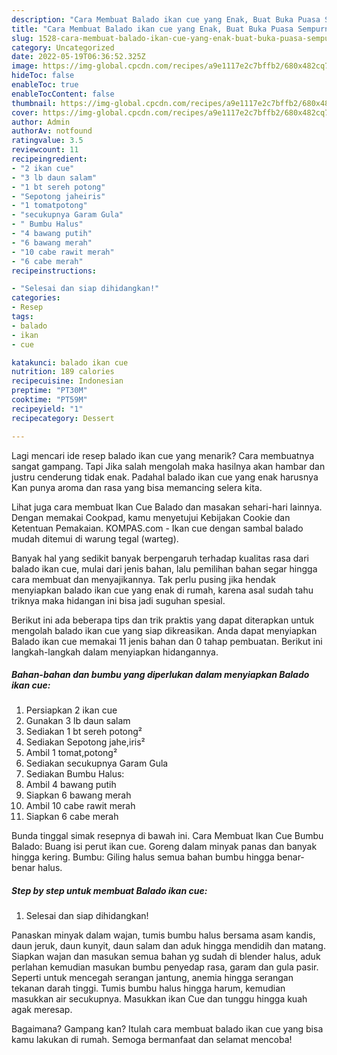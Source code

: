 ```yaml
---
description: "Cara Membuat Balado ikan cue yang Enak, Buat Buka Puasa Sempurna"
title: "Cara Membuat Balado ikan cue yang Enak, Buat Buka Puasa Sempurna"
slug: 1528-cara-membuat-balado-ikan-cue-yang-enak-buat-buka-puasa-sempurna
category: Uncategorized
date: 2022-05-19T06:36:52.325Z
image: https://img-global.cpcdn.com/recipes/a9e1117e2c7bffb2/680x482cq70/balado-ikan-cue-foto-resep-utama.jpg
hideToc: false
enableToc: true
enableTocContent: false
thumbnail: https://img-global.cpcdn.com/recipes/a9e1117e2c7bffb2/680x482cq70/balado-ikan-cue-foto-resep-utama.jpg
cover: https://img-global.cpcdn.com/recipes/a9e1117e2c7bffb2/680x482cq70/balado-ikan-cue-foto-resep-utama.jpg
author: Admin
authorAv: notfound
ratingvalue: 3.5
reviewcount: 11
recipeingredient:
- "2 ikan cue"
- "3 lb daun salam"
- "1 bt sereh potong"
- "Sepotong jaheiris"
- "1 tomatpotong"
- "secukupnya Garam Gula"
- " Bumbu Halus"
- "4 bawang putih"
- "6 bawang merah"
- "10 cabe rawit merah"
- "6 cabe merah"
recipeinstructions:

- "Selesai dan siap dihidangkan!"
categories:
- Resep
tags:
- balado
- ikan
- cue

katakunci: balado ikan cue 
nutrition: 189 calories
recipecuisine: Indonesian
preptime: "PT30M"
cooktime: "PT59M"
recipeyield: "1"
recipecategory: Dessert

---
```



Lagi mencari ide resep balado ikan cue yang menarik? Cara membuatnya sangat gampang. Tapi Jika salah mengolah maka hasilnya akan hambar dan justru cenderung tidak enak. Padahal balado ikan cue yang enak harusnya Kan punya aroma dan rasa yang bisa memancing selera kita.


Lihat juga cara membuat Ikan Cue Balado dan masakan sehari-hari lainnya. Dengan memakai Cookpad, kamu menyetujui Kebijakan Cookie dan Ketentuan Pemakaian. KOMPAS.com - Ikan cue dengan sambal balado mudah ditemui di warung tegal (warteg).

Banyak hal yang sedikit banyak berpengaruh terhadap kualitas rasa dari balado ikan cue, mulai dari jenis bahan, lalu pemilihan bahan segar hingga cara membuat dan menyajikannya. Tak perlu pusing jika hendak menyiapkan balado ikan cue yang enak di rumah, karena asal sudah tahu triknya maka hidangan ini bisa jadi suguhan spesial.


Berikut ini ada beberapa tips dan trik praktis yang dapat diterapkan untuk mengolah balado ikan cue yang siap dikreasikan. Anda dapat menyiapkan Balado ikan cue memakai 11 jenis bahan dan 0 tahap pembuatan. Berikut ini langkah-langkah dalam menyiapkan hidangannya.

<!--inarticleads1-->

##### Bahan-bahan dan bumbu yang diperlukan dalam menyiapkan Balado ikan cue:

1. Persiapkan 2 ikan cue
1. Gunakan 3 lb daun salam
1. Sediakan 1 bt sereh potong²
1. Sediakan Sepotong jahe,iris²
1. Ambil 1 tomat,potong²
1. Sediakan secukupnya Garam Gula
1. Sediakan  Bumbu Halus:
1. Ambil 4 bawang putih
1. Siapkan 6 bawang merah
1. Ambil 10 cabe rawit merah
1. Siapkan 6 cabe merah


Bunda tinggal simak resepnya di bawah ini. Cara Membuat Ikan Cue Bumbu Balado: Buang isi perut ikan cue. Goreng dalam minyak panas dan banyak hingga kering. Bumbu: Giling halus semua bahan bumbu hingga benar-benar halus. 

<!--inarticleads2-->

##### Step by step untuk membuat Balado ikan cue:


1. Selesai dan siap dihidangkan!

Panaskan minyak dalam wajan, tumis bumbu halus bersama asam kandis, daun jeruk, daun kunyit, daun salam dan aduk hingga mendidih dan matang. Siapkan wajan dan masukan semua bahan yg sudah di blender halus, aduk perlahan kemudian masukan bumbu penyedap rasa, garam dan gula pasir. Seperti untuk mencegah serangan jantung, anemia hingga serangan tekanan darah tinggi. Tumis bumbu halus hingga harum, kemudian masukkan air secukupnya. Masukkan ikan Cue dan tunggu hingga kuah agak meresap. 

Bagaimana? Gampang kan? Itulah cara membuat balado ikan cue yang bisa kamu lakukan di rumah. Semoga bermanfaat dan selamat mencoba!
